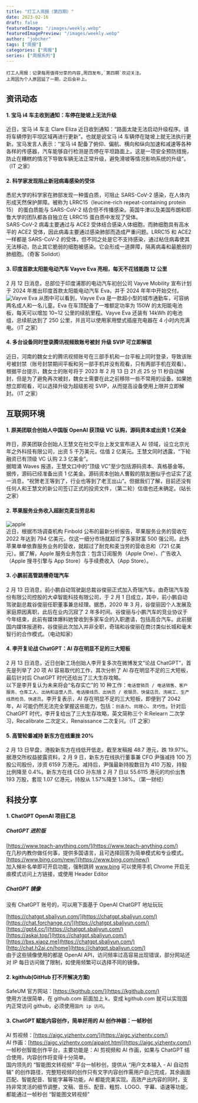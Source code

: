 ```yaml
---
title: "打工人周报（第四期）"
date: 2023-02-16
draft: false
featuredImage: "/images/weekly.webp"
featuredImagePreview: "/images/weekly.webp"
author: "jobcher"
tags: ["周报"]
categories: ["周报"]
series: ["周报系列"]
---
```


```
打工人周报：记录每周值得分享的内容,周四发布,`第四期`欢迎关注。  
上周因为个人原因延了一期，之后会补上。
```

## 资讯动态

#### 1. 宝马 i4 车主收到通知：车停在陡坡上无法升级

近日，宝马 i4 车主 Clare Eliza 近日收到通知：“路面太陡无法启动升级程序。请将车辆停到平坦区域再进行更新”。也就是说宝马 i4 车辆停在陡坡上就无法执行更新。宝马发言人表示：“宝马 i4 配备了俯仰、偏航、横向和纵向加速和减速等各种各样的传感器，汽车能够自行检测是否停在平坦路面上。这是一项安全预防措施，防止在糟糕的情况下导致车辆无法正常升级，避免滑坡等情况影响系统的升级”。（IT 之家）

#### 2. 科学家发现阻止新冠病毒感染的受体

悉尼大学的科学家在肺部发现一种蛋白质，可阻止 SARS-CoV-2 感染，在人体内形成天然保护屏障。被称为 LRRC15（leucine-rich repeat-containing protein 15） 的蛋白质能与 SARS-CoV-2 结合但不传播感染。英国牛津以及美国布朗和耶鲁大学的团队都各自独立在 LRRC15 蛋白质中发现了受体。  
SARS-CoV-2 病毒主要通过与 ACE2 受体结合感染人体细胞，而肺细胞具有高水平的 ACE2 受体，因此病毒主要通过感染肺部而造成严重问题。LRRC15 和 ACE2 一样都是 SARS-CoV-2 的受体，但不同之处是它不支持感染，通过粘住病毒使其无法移动，防止其它脆弱的细胞被感染。它会形成一道屏障，隔离病毒和最脆弱的肺细胞。（奇客 Solidot）

#### 3. 印度首款太阳能电动汽车 Vayve Eva 亮相，每天不花钱能跑 12 公里

2 月 12 日消息，总部位于印度浦那的电动汽车初创公司 Vayve Mobility 宣布计划于 2024 年推出印度首款太阳能电动汽车 Eva，并于 2024 年年中开始交付。  
![Vayve Eva](/images/63e98d8c8ad13.png)
从图中可以看到，Vayve Eva 是一款超小型的城市通勤车，可容纳两名成人和一名儿童。Eva 在车顶配备了一堆额定功率为 150W 的太阳能电池板，每天可以增加 10~12 公里的续航里程。Vayve Eva 还装有 14kWh 的电池组，总续航达到了 250 公里，并且可以使用家用壁式插座充电器在 4 小时内充满电。（IT 之家）

#### 4. 多台设备同时登录腾讯视频致账号被封 升级 SVIP 可立即解锁

近日，河南的魏女士的腾讯视频账号在三部手机和一台平板上同时登录，导致该账号被封禁（账号封禁期间平板和另一部手机并没有观看，只有两部手机在观看）。根据平台提示，魏女士的账号将于 2023 年 2 月 13 日 21 点 25 分 11 秒自动解封，但是为了避免再次被封，魏女士需要在此之前移除一些不常用的设备。如果她想立即观看，可以选择升级为超级影视 SVIP，从而提高设备使用上限并立即解封。（IT 之家）

## 互联网环境

#### 1. 原美团联合创始人中国版 OpenAI 获顶级 VC 认购，源码资本或出资 1 亿美金

昨日，原美团联合创始人王慧文在社交平台上发文宣布进入 AI 领域，设立北京光年之外科技有限公司，出资 5 千万美元，估值 2 亿美元。王慧文同时透露，“下轮融资已有顶级 VC 认购 2.3 亿美金”。  
据暗涌 Waves 报道，王慧文口中的“顶级 VC”至少包括源码资本、真格基金等。据传，源码已经准备出资 1 亿美金。源码资本创始人曹毅的朋友圈似乎也证实了这一消息，“祝贺老王等到了，行业也等到了老王出山”。但据我们了解，目前还没有任何人和王慧文的新公司签订正式的投资文件，（第二轮）估值也还未确定。(站长之家）

#### 2. 苹果服务业务收入超耐克麦当劳总和

![apple](/images/63e98d6568616.png)  
近日，根据市场调查机构 Finbold 公布的最新分析报告，苹果服务业务的营收在 2022 年达到 794 亿美元，仅这一细分市场就超过了多家财富 500 强公司。此外苹果单单依靠服务业务的营收，就超过了耐克和麦当劳的营收总和（721 亿美元）。据了解，Apple 服务业务包含：包含订阅服务（Apple One）、广告收入（Apple 搜寻引擎与 App Store）与手续费收入（App Store）。

#### 3. 小鹏前高管跳槽奇瑞汽车

2 月 13 日消息，前小鹏自动驾驶副总裁谷俊丽正式加入奇瑞汽车。由奇瑞汽车股份有限公司控股的大卓智能科技有限公司，于 2 月 1 日成立，其中，前小鹏自动驾驶副总裁谷俊丽任职董事兼总经理。据悉，2020 年 3 月，谷俊丽因个人发展及家庭原因离职，此后在业内沉寂了 2 年多时间。谷俊丽与小鹏汽车的竞业协议于今年结束，此前有媒体爆料她曾收到多家车企的入职邀请，包括高合汽车。此前据国内媒体报道称，谷俊丽此次加入并非全职，奇瑞和谷俊丽在商讨类似长城和毫末智行的合作模式。（电动知家）

#### 4. 李开复论战 ChatGPT：AI 存在明显不足的三大短板

2 月 13 日消息，近日创新工场创始人李开复多次在微博发文“论战 ChatGPT”，首先是列举了 20 项 AI 容易取代的工作，其次分析了 AI 存在明显不足的三大短板，最后针对后 ChatGPT 时代还给出了三大生存攻略。  
以下是李开复认为未来将会“名存实亡”的 10 种工作：`电话营销员 / 电话销售、客户服务、仓库工人、出纳和运营人员、电话接线员、出纳员 / 收银员、快餐店员、洗碗工、生产线质检员、快递员`。李开复表示，AI 存在明显不足的三大短板，即便到了 2042 年，AI 可能仍然无法完全掌握这些能力，包括：`创造力`、`同理心`、`灵巧性`。针对后 ChatGPT 时代，李开复给出了三大生存攻略，英文简称三个 R:Relearn 二次学习，Recalibrate 二次定义，Renaissance 二次复兴。（IT 之家）

#### 5. 高管轮番减持 新东方在线重挫 20%

2 月 13 日早盘，港股新东方在线低开低走。截至发稿报 48.7 港元，跌 19.97%。据港交所权益披露资料，2 月 9 日，新东方在线执行董事兼 CFO 尹强减持 100 万股公司股份，涉资 6159 万港元。减持后，尹强最新持股数目为 410 万股，持股比例降至 0.4%。新东方在线 CEO 孙东旭 2 月 7 日以 55.6115 港元的均价出售 193 万股，套现 1.07 亿港元，持股从 1.57%降至 1.38%。（第一财经）

## 科技分享

#### 1. ChatGPT OpenAI 项目汇总

##### ChatGPT 进阶版

[https://www.teach-anything.com/](https://www.teach-anything.com/)  
在几秒内教你做任何事，提供多国语言，且可选择回答为简单模式和专业模式。  
[https://www.bing.com/new/](https://www.bing.com/new/)  
加入候补名单即可开启功能，强制跳转 www.bing 可以使用手机 Chrome 开启无痕模式访问上方链接，或使用 Header Editor

##### ChatGPT 镜像

没有 ChatGPT 账号的，可以用下面基于 OpenAI ChatGPT 地址玩玩

[https://chatgpt.sbaliyun.com/](https://chatgpt.sbaliyun.com/)  
[https://chat.forchange.cn/](https://chatgpt.sbaliyun.com/)  
[https://gpt4.cc/](https://chatgpt.sbaliyun.com/)  
[https://askai.top/](https://chatgpt.sbaliyun.com/)  
[https://bxs.xiaoz.me](https://chatgpt.sbaliyun.com/)  
[http://chat.h2ai.cn/home](https://chatgpt.sbaliyun.com/)  
由于这些镜像使用的都是 OpenAI API，访问频率过高容易出现错误，部分网站还对 IP 每日访问做了限制，如使用频繁可以选择不同的镜像。

#### 2. kgithub(GitHub 打不开解决方案)

SafeUM 官方网站：[https://kgithub.com/](https://kgithub.com/)  
使用方法很简单，在 github.com 前面加上 k，变成 kgithub.com 就可以实现国内正常访问 github，必须使用`国内 ip 访问`。

#### 3. ChatGPT 赋能内容创作，简单好用的 AI 创作神器：一帧秒创

AI 剪视频：[https://aigc.yizhentv.com/](https://aigc.yizhentv.com/)  
AI 作画：[https://aigc.yizhentv.com/aipaint.html](https://aigc.yizhentv.com/)  
一帧秒创智能创作平台，主要功能是：AI 剪视频和 AI 作画，如果与 ChatGPT 结合使用，内容创作将变得十分简单。  
国内领先的 “智能图文转视频” 平台一帧秒创，提供从 “用户文本输入 - AI 自动剪辑” 的创作路径，完整短视频的创作只有文字内容创作需用户自己完成，其余画面匹配、智能配音、智能字幕等功能，AI 都能完美实现。高效产出内容的同时，支持非常灵活的细节调整，文稿、音乐、配音、粗剪、LOGO、字幕、语速等功能，都能通过一帧秒创 “智能图文转视频”
